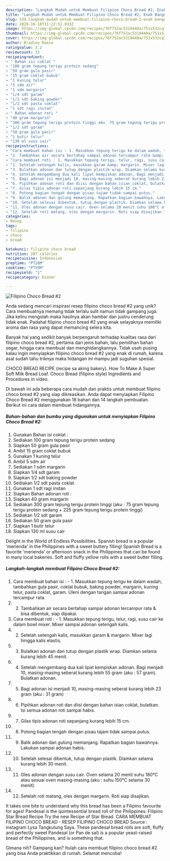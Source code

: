 ```yaml
---
description: "Langkah Mudah untuk Membuat Filipino Choco Bread #2, Enak Banget"
title: "Langkah Mudah untuk Membuat Filipino Choco Bread #2, Enak Banget"
slug: 534-langkah-mudah-untuk-membuat-filipino-choco-bread-2-enak-banget
date: 2020-10-18T11:22:51.033Z
image: https://img-global.cpcdn.com/recipes/76f752ac5319440a/751x532cq70/filipino-choco-bread-2-foto-resep-utama.jpg
thumbnail: https://img-global.cpcdn.com/recipes/76f752ac5319440a/751x532cq70/filipino-choco-bread-2-foto-resep-utama.jpg
cover: https://img-global.cpcdn.com/recipes/76f752ac5319440a/751x532cq70/filipino-choco-bread-2-foto-resep-utama.jpg
author: Bradley Reese
ratingvalue: 3.2
reviewcount: 15
recipeingredient:
- " Bahan isi coklat "
- "100 gram tepung terigu protein sedang"
- "50 gram gula pasir"
- "15 gram coklat bubuk"
- "1 kuning telur"
- "5 sdm air"
- "1 sdm margarin"
- "1/4 sdt garam"
- "1/2 sdt baking powder"
- "1/2 sdt pasta coklat"
- "1 sdt ragi instan"
- " Bahan adonan roti "
- "40 gram margarin"
- "300 gram tepung terigu protein tinggi aku  75 gram tepung terigu protein sedang  225 gram tepung terigu protein tinggi"
- "1/2 sdt garam"
- "50 gram gula pasir"
- "1 butir telur"
- "130 ml susu cair"
recipeinstructions:
- "Cara membuat bahan isi : 1. Masukkan tepung terigu ke dalam wadah, tambahkan gula pasir, coklat bubuk, baking powder, margarin, kuning telur, pasta coklat, garam. Uleni dengan tangan sampai adonan tercampur rata."
- "2. Tambahkan air secara bertahap sampai adonan tercampur rata &amp; bisa dibentuk, siap dipakai."
- "Cara membuat roti : 1. Masukkan tepung terigu, telur, ragi, susu cair ke dalam bowl mixer. Mixer sampai adonan setengah kalis."
- "2. Setelah setengah kalis, masukkan garam &amp; margarin. Mixer lagi hingga kalis elastis."
- "3. Bulatkan adonan dan tutup dengan plastik wrap. Diamkan selama kurang lebih 45 menit."
- "4. Setelah mengembang dua kali lipat kempiskan adonan. Bagi menjadi 10, masing-masing seberat kurang lebih 55 gram (aku : 57 gram). Bulatkan adonan."
- "5. Bagi adonan isi menjadi 10, masing-masing seberat kurang lebih 23 gram (aku : 31 gram)"
- "6. Pipihkan adonan roti dan diisi dengan bahan isian coklat, bulatkan. Isi semua adonan roti sampai habis."
- "7. Gilas tipis adonan roti sepanjang kurang lebih 15 cm."
- "8. Potong bagian tengah dengan pisau tajam tidak sampai putus."
- "9. Balik adonan dan gulung memanjang. Rapatkan bagian bawahnya. Lakukan sampai adonan habis."
- "10. Setelah selesai dibentuk, tutup dengan plastik. Diamkan selama kurang lebih 30 menit."
- "11. Oles adonan dengan susu cair. Oven selama 20 menit suhu 180°C atau sesuai oven masing-masing.(aku : suhu 150°C selama 30 menit)."
- "12. Setelah roti matang, oles dengan margarin. Roti siap disajikan."
categories:
- Resep
tags:
- filipino
- choco
- bread

katakunci: filipino choco bread 
nutrition: 287 calories
recipecuisine: Indonesian
preptime: "PT28M"
cooktime: "PT59M"
recipeyield: "1"
recipecategory: Dinner

---
```



![Filipino Choco Bread #2](https://img-global.cpcdn.com/recipes/76f752ac5319440a/751x532cq70/filipino-choco-bread-2-foto-resep-utama.jpg)

Anda sedang mencari inspirasi resep filipino choco bread #2 yang unik? Cara membuatnya memang tidak terlalu sulit namun tidak gampang juga. Jika keliru mengolah maka hasilnya akan hambar dan justru cenderung tidak enak. Padahal filipino choco bread #2 yang enak selayaknya memiliki aroma dan rasa yang dapat memancing selera kita.

Banyak hal yang sedikit banyak berpengaruh terhadap kualitas rasa dari filipino choco bread #2, pertama dari jenis bahan, lalu pemilihan bahan segar, hingga cara membuat dan menghidangkannya. Tidak usah pusing kalau ingin menyiapkan filipino choco bread #2 yang enak di rumah, karena asal sudah tahu triknya maka hidangan ini mampu jadi suguhan spesial.

CHOCO BREAD RECIPE (recipe sa aking bakery). How To Make A Super Soft Milk Bread Loaf. Choco Bread (filipino style) Ingredients and Procedures in video.


Di bawah ini ada beberapa cara mudah dan praktis untuk membuat filipino choco bread #2 yang siap dikreasikan. Anda dapat menyiapkan Filipino Choco Bread #2 menggunakan 18 bahan dan 14 langkah pembuatan. Berikut ini cara dalam membuat hidangannya.

<!--inarticleads1-->

##### Bahan-bahan dan bumbu yang digunakan untuk menyiapkan Filipino Choco Bread #2:

1. Gunakan  Bahan isi coklat :
1. Sediakan 100 gram tepung terigu protein sedang
1. Siapkan 50 gram gula pasir
1. Ambil 15 gram coklat bubuk
1. Gunakan 1 kuning telur
1. Ambil 5 sdm air
1. Sediakan 1 sdm margarin
1. Siapkan 1/4 sdt garam
1. Siapkan 1/2 sdt baking powder
1. Sediakan 1/2 sdt pasta coklat
1. Gunakan 1 sdt ragi instan
1. Siapkan  Bahan adonan roti :
1. Siapkan 40 gram margarin
1. Sediakan 300 gram tepung terigu protein tinggi (aku : 75 gram tepung terigu protein sedang + 225 gram tepung terigu protein tinggi)
1. Sediakan 1/2 sdt garam
1. Sediakan 50 gram gula pasir
1. Siapkan 1 butir telur
1. Siapkan 130 ml susu cair


Delight in the World of Endless Possibilities. Spanish bread is a popular &#39;merienda&#39; in the Philippines with a sweet buttery filling! Spanish Bread is a favorite &#39;merienda&#39; or afternoon snack in the Philippines that can be found in many local bakeries. Soft and fluffy yellow rolls with a sweet butter filling. 

<!--inarticleads2-->

##### Langkah-langkah membuat Filipino Choco Bread #2:

1. Cara membuat bahan isi : - 1. Masukkan tepung terigu ke dalam wadah, tambahkan gula pasir, coklat bubuk, baking powder, margarin, kuning telur, pasta coklat, garam. Uleni dengan tangan sampai adonan tercampur rata.
1. 2. Tambahkan air secara bertahap sampai adonan tercampur rata &amp; bisa dibentuk, siap dipakai.
1. Cara membuat roti : - 1. Masukkan tepung terigu, telur, ragi, susu cair ke dalam bowl mixer. Mixer sampai adonan setengah kalis.
1. 2. Setelah setengah kalis, masukkan garam &amp; margarin. Mixer lagi hingga kalis elastis.
1. 3. Bulatkan adonan dan tutup dengan plastik wrap. Diamkan selama kurang lebih 45 menit.
1. 4. Setelah mengembang dua kali lipat kempiskan adonan. Bagi menjadi 10, masing-masing seberat kurang lebih 55 gram (aku : 57 gram). Bulatkan adonan.
1. 5. Bagi adonan isi menjadi 10, masing-masing seberat kurang lebih 23 gram (aku : 31 gram)
1. 6. Pipihkan adonan roti dan diisi dengan bahan isian coklat, bulatkan. Isi semua adonan roti sampai habis.
1. 7. Gilas tipis adonan roti sepanjang kurang lebih 15 cm.
1. 8. Potong bagian tengah dengan pisau tajam tidak sampai putus.
1. 9. Balik adonan dan gulung memanjang. Rapatkan bagian bawahnya. Lakukan sampai adonan habis.
1. 10. Setelah selesai dibentuk, tutup dengan plastik. Diamkan selama kurang lebih 30 menit.
1. 11. Oles adonan dengan susu cair. Oven selama 20 menit suhu 180°C atau sesuai oven masing-masing.(aku : suhu 150°C selama 30 menit).
1. 12. Setelah roti matang, oles dengan margarin. Roti siap disajikan.


It takes one bite to understand why this bread has been a Filipino favourite for ages! Pandesal is the quintessential bread roll of the Philippines. Filipino Star Bread Recipe Try the new Recipe of Star Bread. CARA MEMBUAT FILIPINO CHOCO BREAD - RESEP FILIPINO CHOCO BREAD Source : instagram Lysa Tangkulung Saya. These pandesal bread rolls are soft, fluffy and perfectly sweet Pandesal (or Pan de sal) is a popular yeast-raised bread of the Philippines, and is something that. 

Gimana nih? Gampang kan? Itulah cara membuat filipino choco bread #2 yang bisa Anda praktikkan di rumah. Selamat mencoba!
